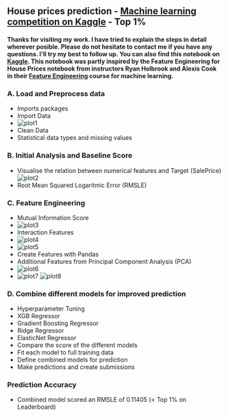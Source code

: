 ## House prices prediction - [Machine learning competition on Kaggle](https://www.kaggle.com/competitions/house-prices-advanced-regression-techniques) - Top 1% 
#### Thanks for visiting my work. I have tried to explain the steps in detail wherever posible. Please do not hesitate to contact me if you have any questions. I'll try my best to follow up. You can also find this notebook on [Kaggle](https://www.kaggle.com/code/muntasirphy/house-prices-top-1/notebook?scriptVersionId=103817570). This notebook was partly inspired by the Feature Engineering for House Prices notebook from instructors Ryan Holbrook and Alexis Cook in their [Feature Engineering](https://www.kaggle.com/learn/feature-engineering) course for machine learning.  

### A. Load and Preprocess data
* Imports packages
* Import Data
* ![plot1](https://user-images.githubusercontent.com/29087240/186298908-e4e74bc9-026e-4b2b-ac0d-ffc87883df2b.png)
* Clean Data
* Statistical data types and missing values
### B. Initial Analysis and Baseline Score
* Visualise the relation between numerical features and Target (SalePrice)
![plot2](https://user-images.githubusercontent.com/29087240/186298661-f23a6ceb-c686-47a3-bb15-5bd516382109.png)
* Root Mean Squared Logaritmic Error (RMSLE)
### C. Feature Engineering
* Mutual Information Score
* ![plot3](https://user-images.githubusercontent.com/29087240/186299083-5bfe246e-2e1d-45fc-98b1-6e4078671b50.png)
* Interaction Features
* ![plot4](https://user-images.githubusercontent.com/29087240/186299108-79b82b93-d430-4eee-a8d4-4dcb268022dd.png)
* ![plot5](https://user-images.githubusercontent.com/29087240/186299128-ae1bc5c3-90c9-4ec7-ac81-a135abdaa810.png)
* Create Features with Pandas
* Additional Features from Principal Component Analysis (PCA)
* ![plot6](https://user-images.githubusercontent.com/29087240/186299153-a48d45ed-d919-49b3-9bf7-28e4cdc626c4.png)
* ![plot7](https://user-images.githubusercontent.com/29087240/186299173-d5134e9b-5149-447f-8d7b-763b87cde13d.png)
![plot8](https://user-images.githubusercontent.com/29087240/186299188-3c760c0c-b413-46ce-ba5c-c91902d99f4a.png)
### D. Combine different models for improved prediction
* Hyperparameter Tuning
* XGB Regressor
* Gradient Boosting Regressor
* Ridge Regressor
* ElasticNet Regressor
* Compare the score of the different models
* Fit each model to full training data
* Define combined models for prediction
* Make predictions and create submissions
### Prediction Accuracy
* Combined model scored an RMSLE of 0.11405 (< Top 1% on Leaderboard)

